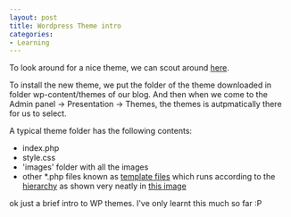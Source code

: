```yaml
---
layout: post
title: Wordpress Theme intro
categories:
- Learning
---
```



To look around for a nice theme, we can scout around [here](http://themes.wordpress.net/).

To install the new theme, we put the folder of the theme downloaded in folder wp-content/themes of our blog. And then when we come to the Admin panel -> Presentation -> Themes, the themes is autpmatically there for us to select.

A typical theme folder has the following contents:
- index.php
- style.css
- 'images' folder with all the images
- other \*.php files known as [template files](http://codex.wordpress.org/Stepping_Into_Templates) which runs according to the [hierarchy](http://codex.wordpress.org/Template_Hierarchy) as shown very neatly in [this image](http://www.scoutpress.de/download/wp_Template_Hierarchy.png)

ok just a brief intro to WP themes. I've only learnt this much so far :P
